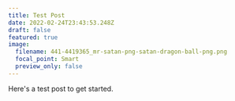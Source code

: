```yaml
---
title: Test Post
date: 2022-02-24T23:43:53.248Z
draft: false
featured: true
image:
  filename: 441-4419365_mr-satan-png-satan-dragon-ball-png.png
  focal_point: Smart
  preview_only: false
---
```

Here's a test post to get started.